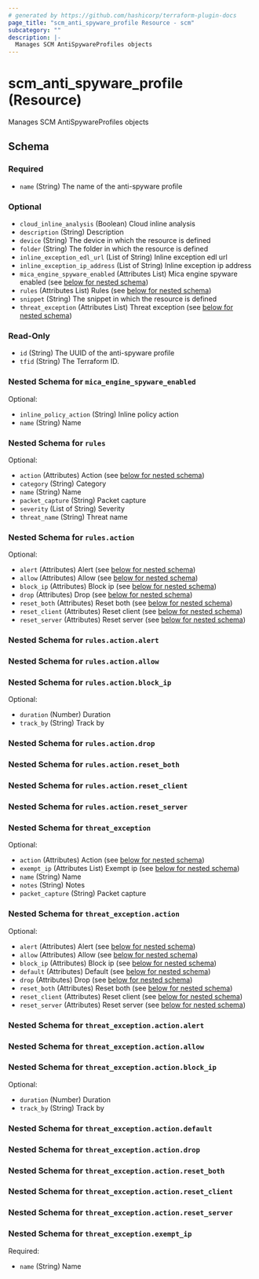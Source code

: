 ```yaml
---
# generated by https://github.com/hashicorp/terraform-plugin-docs
page_title: "scm_anti_spyware_profile Resource - scm"
subcategory: ""
description: |-
  Manages SCM AntiSpywareProfiles objects
---
```


# scm_anti_spyware_profile (Resource)

Manages SCM AntiSpywareProfiles objects



<!-- schema generated by tfplugindocs -->
## Schema

### Required

- `name` (String) The name of the anti-spyware profile

### Optional

- `cloud_inline_analysis` (Boolean) Cloud inline analysis
- `description` (String) Description
- `device` (String) The device in which the resource is defined
- `folder` (String) The folder in which the resource is defined
- `inline_exception_edl_url` (List of String) Inline exception edl url
- `inline_exception_ip_address` (List of String) Inline exception ip address
- `mica_engine_spyware_enabled` (Attributes List) Mica engine spyware enabled (see [below for nested schema](#nestedatt--mica_engine_spyware_enabled))
- `rules` (Attributes List) Rules (see [below for nested schema](#nestedatt--rules))
- `snippet` (String) The snippet in which the resource is defined
- `threat_exception` (Attributes List) Threat exception (see [below for nested schema](#nestedatt--threat_exception))

### Read-Only

- `id` (String) The UUID of the anti-spyware profile
- `tfid` (String) The Terraform ID.

<a id="nestedatt--mica_engine_spyware_enabled"></a>
### Nested Schema for `mica_engine_spyware_enabled`

Optional:

- `inline_policy_action` (String) Inline policy action
- `name` (String) Name


<a id="nestedatt--rules"></a>
### Nested Schema for `rules`

Optional:

- `action` (Attributes) Action (see [below for nested schema](#nestedatt--rules--action))
- `category` (String) Category
- `name` (String) Name
- `packet_capture` (String) Packet capture
- `severity` (List of String) Severity
- `threat_name` (String) Threat name

<a id="nestedatt--rules--action"></a>
### Nested Schema for `rules.action`

Optional:

- `alert` (Attributes) Alert (see [below for nested schema](#nestedatt--rules--action--alert))
- `allow` (Attributes) Allow (see [below for nested schema](#nestedatt--rules--action--allow))
- `block_ip` (Attributes) Block ip (see [below for nested schema](#nestedatt--rules--action--block_ip))
- `drop` (Attributes) Drop (see [below for nested schema](#nestedatt--rules--action--drop))
- `reset_both` (Attributes) Reset both (see [below for nested schema](#nestedatt--rules--action--reset_both))
- `reset_client` (Attributes) Reset client (see [below for nested schema](#nestedatt--rules--action--reset_client))
- `reset_server` (Attributes) Reset server (see [below for nested schema](#nestedatt--rules--action--reset_server))

<a id="nestedatt--rules--action--alert"></a>
### Nested Schema for `rules.action.alert`


<a id="nestedatt--rules--action--allow"></a>
### Nested Schema for `rules.action.allow`


<a id="nestedatt--rules--action--block_ip"></a>
### Nested Schema for `rules.action.block_ip`

Optional:

- `duration` (Number) Duration
- `track_by` (String) Track by


<a id="nestedatt--rules--action--drop"></a>
### Nested Schema for `rules.action.drop`


<a id="nestedatt--rules--action--reset_both"></a>
### Nested Schema for `rules.action.reset_both`


<a id="nestedatt--rules--action--reset_client"></a>
### Nested Schema for `rules.action.reset_client`


<a id="nestedatt--rules--action--reset_server"></a>
### Nested Schema for `rules.action.reset_server`




<a id="nestedatt--threat_exception"></a>
### Nested Schema for `threat_exception`

Optional:

- `action` (Attributes) Action (see [below for nested schema](#nestedatt--threat_exception--action))
- `exempt_ip` (Attributes List) Exempt ip (see [below for nested schema](#nestedatt--threat_exception--exempt_ip))
- `name` (String) Name
- `notes` (String) Notes
- `packet_capture` (String) Packet capture

<a id="nestedatt--threat_exception--action"></a>
### Nested Schema for `threat_exception.action`

Optional:

- `alert` (Attributes) Alert (see [below for nested schema](#nestedatt--threat_exception--action--alert))
- `allow` (Attributes) Allow (see [below for nested schema](#nestedatt--threat_exception--action--allow))
- `block_ip` (Attributes) Block ip (see [below for nested schema](#nestedatt--threat_exception--action--block_ip))
- `default` (Attributes) Default (see [below for nested schema](#nestedatt--threat_exception--action--default))
- `drop` (Attributes) Drop (see [below for nested schema](#nestedatt--threat_exception--action--drop))
- `reset_both` (Attributes) Reset both (see [below for nested schema](#nestedatt--threat_exception--action--reset_both))
- `reset_client` (Attributes) Reset client (see [below for nested schema](#nestedatt--threat_exception--action--reset_client))
- `reset_server` (Attributes) Reset server (see [below for nested schema](#nestedatt--threat_exception--action--reset_server))

<a id="nestedatt--threat_exception--action--alert"></a>
### Nested Schema for `threat_exception.action.alert`


<a id="nestedatt--threat_exception--action--allow"></a>
### Nested Schema for `threat_exception.action.allow`


<a id="nestedatt--threat_exception--action--block_ip"></a>
### Nested Schema for `threat_exception.action.block_ip`

Optional:

- `duration` (Number) Duration
- `track_by` (String) Track by


<a id="nestedatt--threat_exception--action--default"></a>
### Nested Schema for `threat_exception.action.default`


<a id="nestedatt--threat_exception--action--drop"></a>
### Nested Schema for `threat_exception.action.drop`


<a id="nestedatt--threat_exception--action--reset_both"></a>
### Nested Schema for `threat_exception.action.reset_both`


<a id="nestedatt--threat_exception--action--reset_client"></a>
### Nested Schema for `threat_exception.action.reset_client`


<a id="nestedatt--threat_exception--action--reset_server"></a>
### Nested Schema for `threat_exception.action.reset_server`



<a id="nestedatt--threat_exception--exempt_ip"></a>
### Nested Schema for `threat_exception.exempt_ip`

Required:

- `name` (String) Name
